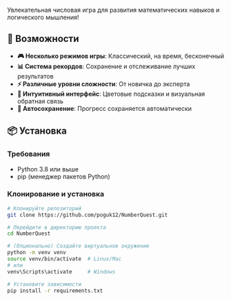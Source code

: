 Увлекательная числовая игра для развития математических навыков и логического мышления! 

## 🚀 Возможности

- **🎮 Несколько режимов игры**: Классический, на время, бесконечный
- **📊 Система рекордов**: Сохранение и отслеживание лучших результатов
- **⚡ Различные уровни сложности**: От новичка до эксперта
- **🎨 Интуитивный интерфейс**: Цветовые подсказки и визуальная обратная связь
- **💾 Автосохранение**: Прогресс сохраняется автоматически

## 📦 Установка

### Требования
- Python 3.8 или выше
- pip (менеджер пакетов Python)

### Клонирование и установка

```bash
# Клонируйте репозиторий
git clone https://github.com/poguk12/NumberQuest.git

# Перейдите в директорию проекта
cd NumberQuest

# (Опционально) Создайте виртуальное окружение
python -m venv venv
source venv/bin/activate  # Linux/Mac
# или
venv\Scripts\activate     # Windows

# Установите зависимости
pip install -r requirements.txt